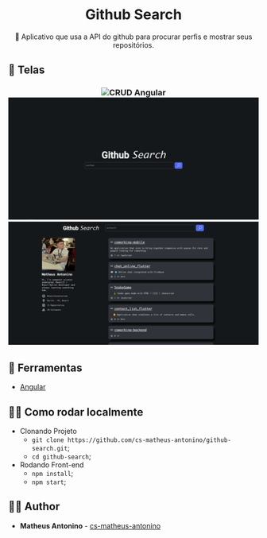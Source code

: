 <h1 align="center">
  <strong>Github Search</strong>
</h1> 

<p align="center">
🔎 Aplicativo que usa a API do github para procurar perfis e mostrar seus repositórios.
</p> 

## 🎨 Telas

<h3 align="center">
  <img alt="CRUD Angular" 
    src="./screenshots/screen3.gif?raw=true" width="1000px"/>
  <img alt="CRUD Angular" 
    src="./screenshots/screen1.PNG?raw=true" width="1000px"/>
  <img alt="CRUD Angular" 
    src="./screenshots/screen2.PNG?raw=true" width="1000px"/>
</h3>

## 🧰 Ferramentas

- [Angular](https://angular.io/docs)

## 👩‍🏫 Como rodar localmente

- Clonando Projeto
  - `git clone https://github.com/cs-matheus-antonino/github-search.git`;
  - `cd github-search`;
- Rodando Front-end
  - `npm install`;
  - `npm start`;
 
## 🙋‍♂️ Author

* **Matheus Antonino** - [cs-matheus-antonino](https://github.com/cs-matheus-antonino)
